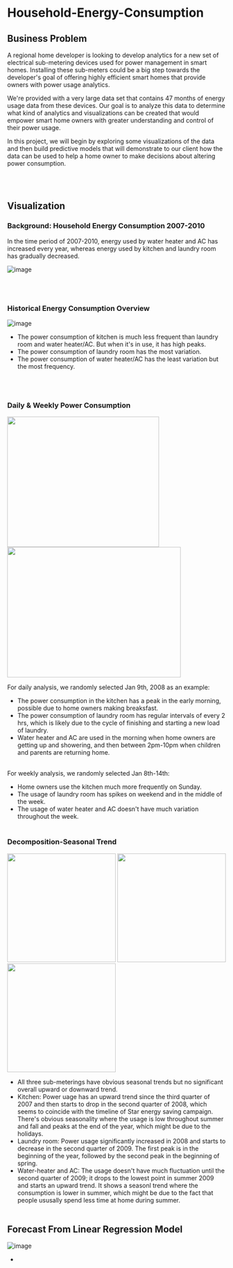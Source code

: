 # Household-Energy-Consumption
## Business Problem
A regional home developer is looking to develop analytics for a new set of electrical sub-metering devices used for power management in smart homes. Installing these sub-meters could be a big step towards the developer's goal of offering highly efficient smart homes that provide owners with power usage analytics.

We're provided with a very large data set that contains 47 months of energy usage data from these devices. Our goal is to analyze this data to determine what kind of analytics and visualizations can be created that would empower smart home owners with greater understanding and control of their power usage.

In this project, we will begin by exploring some visualizations of the data and then build predictive models that will demonstrate to our client how the data can be used to help a home owner to make decisions about altering power consumption.

<br/><br/>
## Visualization
### Background: Household Energy Consumption 2007-2010
In the time period of 2007-2010, energy used by water heater and AC has increased every year, whereas energy used by kitchen and laundry room has gradually decreased.

![image](https://user-images.githubusercontent.com/57699414/80930401-98f0e880-8d70-11ea-9543-3583a2900d2c.png)


<br/><br/>
### Historical Energy Consumption Overview

![image](https://user-images.githubusercontent.com/57699414/80930815-20d7f200-8d73-11ea-85bc-f9a05e22bb57.png)

- The power consumption of kitchen is much less frequent than laundry room and water heater/AC. But when it's in use, it has high peaks.
- The power consumption of laundry room has the most variation.
- The power consumption of water heater/AC has the least variation but the most frequency.


<br/><br/>
### Daily & Weekly Power Consumption

<p float="left">
   <img src="https://user-images.githubusercontent.com/57699414/80933395-cb0a4680-8d80-11ea-8ae4-4edf35d90082.png"
	height="300" width="350" />
   <img src="https://user-images.githubusercontent.com/57699414/80933786-43bdd280-8d82-11ea-9bda-68f1f80585b9.png"
	height="300" width="400" />
</p>

For daily analysis, we randomly selected Jan 9th, 2008 as an example:
- The power consumption in the kitchen has a peak in the early morning, possible due to home owners making breaksfast.
- The power consumption of laundry room has regular intervals of every 2 hrs, which is likely due to the cycle of finishing and starting a new load of laundry.
- Water heater and AC are used in the morning when home owners are getting up and showering, and then between 2pm-10pm when children and parents are returning home.
<br/><br/>

For weekly analysis, we randomly selected Jan 8th-14th:
- Home owners use the kitchen much more frequently on Sunday.
- The usage of laundry room has spikes on weekend and in the middle of the week.
- The usage of water heater and AC doesn't have much variation throughout the week.
<br/><br/>


### Decomposition-Seasonal Trend

<p float="left">
   <img src="https://user-images.githubusercontent.com/57699414/80935458-efb6ec00-8d89-11ea-961f-9f68cba3b2e3.png"
	height="250" width="250" />
   <img src="https://user-images.githubusercontent.com/57699414/80935483-137a3200-8d8a-11ea-87dc-87b749ae25d3.png"
	height="250" width="250" />
   <img src="https://user-images.githubusercontent.com/57699414/80935498-22f97b00-8d8a-11ea-8508-a43eedf11fe2.png"
	height="250" width="250" />
</p>

- All three sub-meterings have obvious seasonal trends but no significant overall upward or downward trend.
- Kitchen:
Power uage has an upward trend since the third quarter of 2007 and then starts to drop in the second quarter of 2008, which seems to coincide with the timeline of Star energy saving campaign. There's obvious seasonality where the usage is low throughout summer and fall and peaks at the end of the year, which might be due to the holidays.
- Laundry room:
Power usage significantly increased in 2008 and starts to decrease in the second quarter of 2009. The first peak is in the beginning of the year, followed by the second peak in the beginning of spring.
- Water-heater and AC:
The usage doesn't have much fluctuation until the second quarter of 2009; it drops to the lowest point in summer 2009 and starts an upward trend. It shows a seasonl trend where the consumption is lower in summer, which might be due to the fact that people ususally spend less time at home during summer.
<br/><br/>

## Forecast From Linear Regression Model

![image](https://user-images.githubusercontent.com/57699414/80935812-9cde3400-8d8b-11ea-9b90-bd6016b66400.png)

-  






